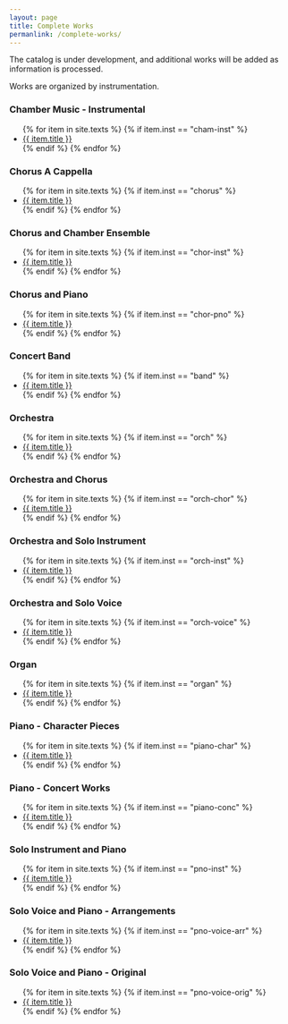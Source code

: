 ```yaml
---
layout: page
title: Complete Works
permanlink: /complete-works/
---
```

The catalog is under development, and additional works will be added as information is processed.

Works are organized by instrumentation. 

<div class="toc">

<h3>Chamber Music - Instrumental</h3>
    <ul class="texts">
    {% for item in site.texts %}
      {% if item.inst == "cham-inst" %}
          <li class="text-title">
          <a href="{{ site.baseurl }}{{ item.url }}">
        {{ item.title }}
              </a>
    </li>
      {% endif %}
    {% endfor %}
</ul>

<h3>Chorus A Cappella</h3>
    <ul class="texts">
    {% for item in site.texts %}
      {% if item.inst == "chorus" %}
          <li class="text-title">
          <a href="{{ site.baseurl }}{{ item.url }}">
        {{ item.title }}
              </a>
    </li>
      {% endif %}
    {% endfor %}
</ul>

<h3>Chorus and Chamber Ensemble</h3>
    <ul class="texts">
    {% for item in site.texts %}
      {% if item.inst == "chor-inst" %}
          <li class="text-title">
          <a href="{{ site.baseurl }}{{ item.url }}">
        {{ item.title }}
              </a>
    </li>
      {% endif %}
    {% endfor %}
</ul>

<h3>Chorus and Piano</h3>
    <ul class="texts">
    {% for item in site.texts %}
      {% if item.inst == "chor-pno" %}
          <li class="text-title">
          <a href="{{ site.baseurl }}{{ item.url }}">
        {{ item.title }}
              </a>
    </li>
      {% endif %}
    {% endfor %}
</ul>

<h3>Concert Band</h3>
    <ul class="texts">
    {% for item in site.texts %}
      {% if item.inst == "band" %}
          <li class="text-title">
          <a href="{{ site.baseurl }}{{ item.url }}">
        {{ item.title }}
              </a>
    </li>
      {% endif %}
    {% endfor %}
</ul>
    
<h3>Orchestra</h3>
    <ul class="texts">
    {% for item in site.texts %}
      {% if item.inst == "orch" %}
          <li class="text-title">
          <a href="{{ site.baseurl }}{{ item.url }}">
        {{ item.title }}
              </a>
    </li>
      {% endif %}
    {% endfor %}
</ul>
    
 <h3>Orchestra and Chorus</h3>
    <ul class="texts">
    {% for item in site.texts %}
      {% if item.inst == "orch-chor" %}
          <li class="text-title">
          <a href="{{ site.baseurl }}{{ item.url }}">
        {{ item.title }}
              </a>
    </li>
      {% endif %}
    {% endfor %}
</ul>

<h3>Orchestra and Solo Instrument</h3>
    <ul class="texts">
    {% for item in site.texts %}
      {% if item.inst == "orch-inst" %}
          <li class="text-title">
          <a href="{{ site.baseurl }}{{ item.url }}">
        {{ item.title }}
              </a>
    </li>
      {% endif %}
    {% endfor %}
</ul>
    
<h3>Orchestra and Solo Voice</h3>
    <ul class="texts">
    {% for item in site.texts %}
      {% if item.inst == "orch-voice" %}
          <li class="text-title">
          <a href="{{ site.baseurl }}{{ item.url }}">
        {{ item.title }}
              </a>
    </li>
      {% endif %}
    {% endfor %}
</ul>
    
 <h3>Organ</h3>
    <ul class="texts">
    {% for item in site.texts %}
      {% if item.inst == "organ" %}
          <li class="text-title">
          <a href="{{ site.baseurl }}{{ item.url }}">
        {{ item.title }}
              </a>
    </li>
      {% endif %}
    {% endfor %}
</ul>
    
 <h3>Piano - Character Pieces</h3>
    <ul class="texts">
    {% for item in site.texts %}
      {% if item.inst == "piano-char" %}
          <li class="text-title">
          <a href="{{ site.baseurl }}{{ item.url }}">
        {{ item.title }}
              </a>
    </li>
      {% endif %}
    {% endfor %}
</ul>
    
 <h3>Piano - Concert Works</h3>
    <ul class="texts">
    {% for item in site.texts %}
      {% if item.inst == "piano-conc" %}
          <li class="text-title">
          <a href="{{ site.baseurl }}{{ item.url }}">
        {{ item.title }}
              </a>
    </li>
      {% endif %}
    {% endfor %}
</ul>
    
<h3>Solo Instrument and Piano</h3>
    <ul class="texts">
    {% for item in site.texts %}
      {% if item.inst == "pno-inst" %}
          <li class="text-title">
          <a href="{{ site.baseurl }}{{ item.url }}">
        {{ item.title }}
              </a>
    </li>
      {% endif %}
    {% endfor %}
</ul>

 <h3>Solo Voice and Piano - Arrangements</h3>
    <ul class="texts">
    {% for item in site.texts %}
      {% if item.inst == "pno-voice-arr" %}
          <li class="text-title">
          <a href="{{ site.baseurl }}{{ item.url }}">
        {{ item.title }}
              </a>
    </li>
      {% endif %}
    {% endfor %}
</ul>
    
 <h3>Solo Voice and Piano - Original</h3>
    <ul class="texts">
    {% for item in site.texts %}
      {% if item.inst == "pno-voice-orig" %}
          <li class="text-title">
          <a href="{{ site.baseurl }}{{ item.url }}">
        {{ item.title }}
              </a>
    </li>
      {% endif %}
    {% endfor %}
</ul>
</div>
